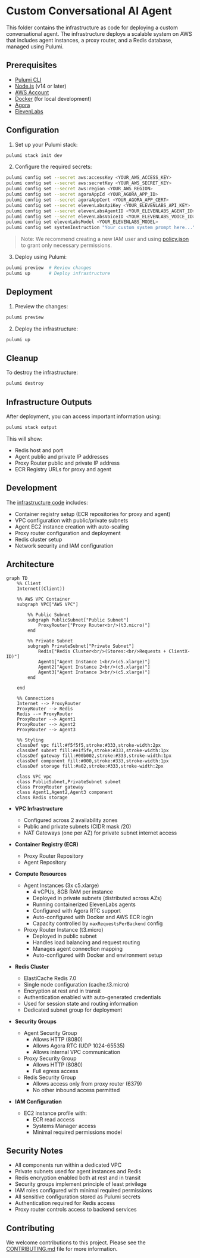 # Custom Conversational AI Agent

This folder contains the infrastructure as code for deploying a custom conversational agent. The infrastructure deploys a scalable system on AWS that includes agent instances, a proxy router, and a Redis database, managed using Pulumi.

## Prerequisites

- [Pulumi CLI](https://www.pulumi.com/docs/get-started/install/)
- [Node.js](https://nodejs.org/) (v14 or later)
- [AWS Account](https://aws.amazon.com/)
- [Docker](https://www.docker.com/get-started) (for local development)
- [Agora](https://console.agora.io/en/)
- [ElevenLabs](https://elevenlabs.io/app/sign-in)

## Configuration

1. Set up your Pulumi stack:

```bash
pulumi stack init dev
```

2. Configure the required secrets:

```bash
pulumi config set --secret aws:accessKey <YOUR_AWS_ACCESS_KEY>
pulumi config set --secret aws:secretKey <YOUR_AWS_SECRET_KEY>
pulumi config set --secret aws:region <YOUR_AWS_REGION>
pulumi config set --secret agoraAppId <YOUR_AGORA_APP_ID>
pulumi config set --secret agoraAppCert <YOUR_AGORA_APP_CERT>
pulumi config set --secret elevenLabsApiKey <YOUR_ELEVENLABS_API_KEY>
pulumi config set --secret elevenLabsAgentID <YOUR_ELEVENLABS_AGENT_ID>
pulumi config set --secret elevenLabsVoiceID <YOUR_ELEVENLABS_VOICE_ID>
pulumi config set elevenLabsModel <YOUR_ELEVENLABS_MODEL>
pulumi config set systemInstruction "Your custom system prompt here..."
```

> Note: We recommend creating a new IAM user and using [policy.json](./policy.json) to grant only necessary permissions.

3. Deploy using Pulumi:

```bash
pulumi preview  # Review changes
pulumi up       # Deploy infrastructure
```

## Deployment

1. Preview the changes:

```bash
pulumi preview
```

2. Deploy the infrastructure:

```bash
pulumi up
```

## Cleanup

To destroy the infrastructure:

```bash
pulumi destroy
```

## Infrastructure Outputs

After deployment, you can access important information using:

```bash
pulumi stack output
```

This will show:

- Redis host and port
- Agent public and private IP addresses
- Proxy Router public and private IP address
- ECR Registry URLs for proxy and agent

## Development

The [infrastructure code](./index.ts) includes:

- Container registry setup (ECR repositories for proxy and agent)
- VPC configuration with public/private subnets
- Agent EC2 instance creation with auto-scaling
- Proxy router configuration and deployment
- Redis cluster setup
- Network security and IAM configuration

## Architecture

```mermaid
graph TD
    %% Client
    Internet((Client))

    %% AWS VPC Container
    subgraph VPC["AWS VPC"]

        %% Public Subnet
        subgraph PublicSubnet["Public Subnet"]
            ProxyRouter["Proxy Router<br/>(t3.micro)"]
        end

        %% Private Subnet
        subgraph PrivateSubnet["Private Subnet"]
            Redis["Redis Cluster<br/>(Stores:<br/>Requests + ClientX-ID)"]
            Agent1["Agent Instance 1<br/>(c5.xlarge)"]
            Agent2["Agent Instance 2<br/>(c5.xlarge)"]
            Agent3["Agent Instance 3<br/>(c5.xlarge)"]
        end

    end

    %% Connections
    Internet --> ProxyRouter
    ProxyRouter --> Redis
    Redis --> ProxyRouter
    ProxyRouter --> Agent1
    ProxyRouter --> Agent2
    ProxyRouter --> Agent3

    %% Styling
    classDef vpc fill:#f5f5f5,stroke:#333,stroke-width:2px
    classDef subnet fill:#e1f5fe,stroke:#333,stroke-width:1px
    classDef gateway fill:#00b002,stroke:#333,stroke-width:1px
    classDef component fill:#000,stroke:#333,stroke-width:1px
    classDef storage fill:#a02,stroke:#333,stroke-width:2px

    class VPC vpc
    class PublicSubnet,PrivateSubnet subnet
    class ProxyRouter gateway
    class Agent1,Agent2,Agent3 component
    class Redis storage
```

- **VPC Infrastructure**

  - Configured across 2 availability zones
  - Public and private subnets (CIDR mask /20)
  - NAT Gateways (one per AZ) for private subnet internet access

- **Container Registry (ECR)**

  - Proxy Router Repository
  - Agent Repository

- **Compute Resources**

  - Agent Instances (3x c5.xlarge)
    - 4 vCPUs, 8GB RAM per instance
    - Deployed in private subnets (distributed across AZs)
    - Running containerized ElevenLabs agents
    - Configured with Agora RTC support
    - Auto-configured with Docker and AWS ECR login
    - Capacity controlled by `maxRequestsPerBackend` config
  - Proxy Router Instance (t3.micro)
    - Deployed in public subnet
    - Handles load balancing and request routing
    - Manages agent connection mapping
    - Auto-configured with Docker and environment setup

- **Redis Cluster**

  - ElastiCache Redis 7.0
  - Single node configuration (cache.t3.micro)
  - Encryption at rest and in transit
  - Authentication enabled with auto-generated credentials
  - Used for session state and routing information
  - Dedicated subnet group for deployment

- **Security Groups**

  - Agent Security Group
    - Allows HTTP (8080)
    - Allows Agora RTC (UDP 1024-65535)
    - Allows internal VPC communication
  - Proxy Security Group
    - Allows HTTP (8080)
    - Full egress access
  - Redis Security Group
    - Allows access only from proxy router (6379)
    - No other inbound access permitted

- **IAM Configuration**
  - EC2 instance profile with:
    - ECR read access
    - Systems Manager access
    - Minimal required permissions model

## Security Notes

- All components run within a dedicated VPC
- Private subnets used for agent instances and Redis
- Redis encryption enabled both at rest and in transit
- Security groups implement principle of least privilege
- IAM roles configured with minimal required permissions
- All sensitive configuration stored as Pulumi secrets
- Authentication required for Redis access
- Proxy router controls access to backend services

## Contributing

We welcome contributions to this project. Please see the [CONTRIBUTING.md](../CONTRIBUTING.md) file for more information.

